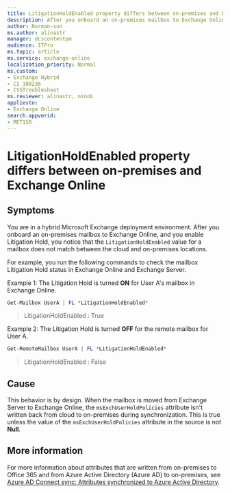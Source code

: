 ```yaml
---
title: LitigationHoldEnabled property differs between on-premises and Exchange Online
description: After you onboard an on-premises mailbox to Exchange Online, you notice that the LitigationHoldEnabled value for a mailbox does not match.
author: Norman-sun
ms.author: alinastr
manager: dcscontentpm
audience: ITPro 
ms.topic: article
ms.service: exchange-online
localization_priority: Normal
ms.custom: 
- Exchange Hybrid
- CI 109236
- CSSTroubleshoot
ms.reviewer: alinastr, ninob
appliesto:
- Exchange Online
search.appverid: 
- MET150
---
```

# LitigationHoldEnabled property differs between on-premises and Exchange Online

## Symptoms

You are in a hybrid Microsoft Exchange deployment environment. After you onboard an on-premises mailbox to Exchange Online, and you enable Litigation Hold, you notice that the `LitigationHoldEnabled` value for a mailbox does not match between the cloud and on-premises locations.

For example, you run the following commands to check the mailbox Litigation Hold status in Exchange Online and Exchange Server.

Example 1: The Litigation Hold is turned **ON** for User A's mailbox in Exchange Online.

```powershell
Get-Mailbox UserA | FL *LitigationHoldEnabled*
```

> LitigationHoldEnabled : True

Example 2: The Litigation Hold is turned **OFF** for the remote mailbox for User A.

```powershell
Get-RemoteMailbox UserA | FL *LitigationHoldEnabled*
```

> LitigationHoldEnabled : False

## Cause

This behavior is by design. When the mailbox is moved from Exchange Server to Exchange Online, the `msExchUserHoldPolicies` attribute isn't written back from cloud to on-premises during synchronization. This is true unless the value of the `msExchUserHoldPolicies` attribute in the source is not **Null**.

## More information

For more information about attributes that are written from on-premises to Office 365 and from Azure Active Directory (Azure AD) to on-premises, see [Azure AD Connect sync: Attributes synchronized to Azure Active Directory](/azure/active-directory/hybrid/reference-connect-sync-attributes-synchronized).
